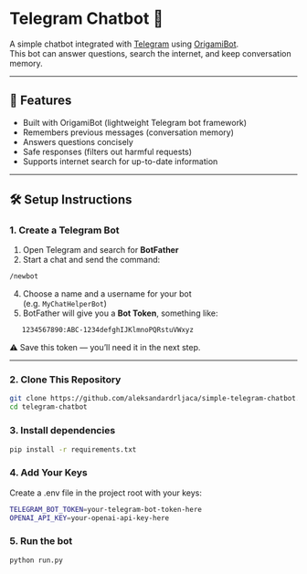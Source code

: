 # Telegram Chatbot 🤖

A simple chatbot integrated with [Telegram](https://core.telegram.org/bots) using [OrigamiBot](https://pypi.org/project/origamibot/).  
This bot can answer questions, search the internet, and keep conversation memory.

---

## 🚀 Features
- Built with OrigamiBot (lightweight Telegram bot framework)
- Remembers previous messages (conversation memory)
- Answers questions concisely
- Safe responses (filters out harmful requests)
- Supports internet search for up-to-date information

---

## 🛠️ Setup Instructions

### 1. Create a Telegram Bot
1. Open Telegram and search for **BotFather**
2. Start a chat and send the command:
```bash
/newbot
```
4. Choose a name and a username for your bot  
(e.g. `MyChatHelperBot`)
5. BotFather will give you a **Bot Token**, something like:
```bash
   1234567890:ABC-1234defghIJKlmnoPQRstuVWxyz
```


⚠️ Save this token — you’ll need it in the next step.

---

### 2. Clone This Repository
```bash
git clone https://github.com/aleksandardrljaca/simple-telegram-chatbot.git
cd telegram-chatbot
```
### 3. Install dependencies
```bash
pip install -r requirements.txt
```
### 4. Add Your Keys
Create a .env file in the project root with your keys:
```bash
TELEGRAM_BOT_TOKEN=your-telegram-bot-token-here
OPENAI_API_KEY=your-openai-api-key-here
```
### 5. Run the bot
```bash
python run.py
```

